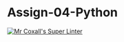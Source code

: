 # Assign-04-Python
[![Mr Coxall's Super Linter](https://github.com/ICS3U-C-Programming-Amara-T/Assign-04-Python/workflows/Mr%20Coxall's%20Super%20Linter/badge.svg)](https://github.com/ICS3U-C-Programming-Amara-T/Assign-04-Python/actions/)
